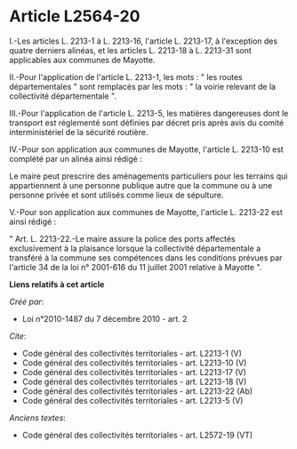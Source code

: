 # Article L2564-20

I.-Les articles L. 2213-1 à L. 2213-16, l'article L. 2213-17, à l'exception des quatre derniers alinéas, et les articles L.
2213-18 à L. 2213-31 sont applicables aux communes de Mayotte. 

II.-Pour l'application de l'article L. 2213-1, les mots : " les routes départementales " sont remplacés par les mots : " la
voirie relevant de la collectivité départementale ". 

III.-Pour l'application de l'article L. 2213-5, les matières dangereuses dont le transport est réglementé sont définies par
décret pris après avis du comité interministériel de la sécurité routière. 

IV.-Pour son application aux communes de Mayotte, l'article L. 2213-10 est complété par un alinéa ainsi rédigé : 

Le maire peut prescrire des aménagements particuliers pour les terrains qui appartiennent à une personne publique autre que
la commune ou à une personne privée et sont utilisés comme lieux de sépulture. 

V.-Pour son application aux communes de Mayotte, l'article L. 2213-22 est ainsi rédigé : 

" Art. L. 2213-22.-Le maire assure la police des ports affectés exclusivement à la plaisance lorsque la collectivité
départementale a transféré à la commune ses compétences dans les conditions prévues par l'article 34 de la loi n° 2001-616 du
11 juillet 2001 relative à Mayotte ".

**Liens relatifs à cet article**

_Créé par_:

  - Loi n°2010-1487 du 7 décembre 2010 - art. 2

_Cite_:

  - Code général des collectivités territoriales - art. L2213-1 (V)
  - Code général des collectivités territoriales - art. L2213-10 (V)
  - Code général des collectivités territoriales - art. L2213-17 (V)
  - Code général des collectivités territoriales - art. L2213-18 (V)
  - Code général des collectivités territoriales - art. L2213-22 (Ab)
  - Code général des collectivités territoriales - art. L2213-5 (V)

_Anciens textes_:

  - Code général des collectivités territoriales - art. L2572-19 (VT)
